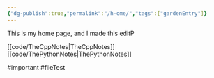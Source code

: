 ```yaml
---
{"dg-publish":true,"permalink":"/h-ome/","tags":["gardenEntry"]}
---
```


This is my home page, and I made this editP

[[code/TheCppNotes\|TheCppNotes]]
[[code/ThePythonNotes\|ThePythonNotes]]

#important
#fileTest

